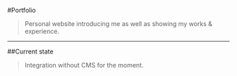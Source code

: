 #Portfolio

> Personal website introducing me as well as showing my works & experience.

---

##Current state
> Integration without CMS for the moment.
